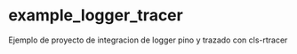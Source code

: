 # example_logger_tracer
Ejemplo de proyecto de integracion de logger pino y trazado con cls-rtracer
